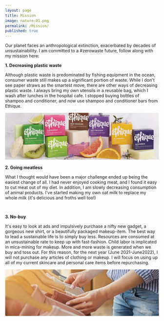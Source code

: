 ```yaml
---
layout: page
title: Mission
image: nature-01.png
permalink: /Mission/
published: true
---
```


Our planet faces an anthropological extinction, exacerbated by decades of unsustainability. I am committed to a #zerowaste future, follow along with my mission here: 

<b><p>1. Decreasing plastic waste</b> </p>
   <p>Although plastic waste is predominated by fishing equipment in the ocean, consumer waste still makes up a significant portion of waste. While I don't see paper straws as the smartest move, there are other ways of decreasing plastic waste. I always bring my own utensils in a reusable bag, which I wash after lunches in the hospital cafe. I stopped buying bottles of shampoo and conditioner, and now use shampoo and conditioner bars from Ethique. 
</p>
<p>
   <span class="image main"><img src="assets/images/ethique-01.png" alt="" /></span>
</p>
<b><p>2. Going meatless</b> </p>
   <p>What I thought would have been a major challenge ended up being the easiest change of all. I had never enjoyed cooking meat, and I found it easy to cut meat out of my diet. In addition, I am slowly decreasing consumption of animal products. I've started making my own oat milk to replace my whole milk (it's delicious and froths well too!)
</p>
<p>
      <span class="image main"><img src="assets/images/meatless-01.png" alt="" /></span>
</p>
<b><p>3. No-buy</b> </p>
   <p>It's easy to look at ads and impulsively purchase a nifty new gadget, a gorgeous new shirt, or a beautifully packaged makeup-item. The best way to lead a sustainable life is to simply buy less. Resources are consumed at an unsustainable rate to keep up with fast-fashion. Child labor is implicated in mica-mining for makeup. More and more waste is generated when we buy and toss out. For this reason, for the next year (June 2021-June2022), I will not purchase any articles of clothing or makeup. I will focus on using up all of my current skincare and personal care items before repurchasing.
</p>
<p>
      <span class="image main"><img src="assets/images/nobuy-01.png" alt="" /></span>
</p>
